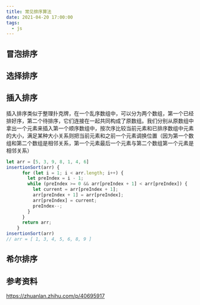 ```yaml
---
title: 常见排序算法
date: 2021-04-20 17:00:00
tags:
  - js
---
```


## 冒泡排序

## 选择排序

## 插入排序

插入排序类似于整理扑克牌，在一个乱序数组中，可以分为两个数组，第一个已经排好序，第二个待排序，它们连接在一起共同构成了原数组。我们分别从原数组中拿出一个元素来插入第一个顺序数组中，按次序比较当前元素和已排序数组中元素的大小，满足某种大小关系则把当前元素和之前一个元素调换位置（因为第一个数组和第二个数组是相邻关系，第一个元素最后一个元素与第二个数组第一个元素是相邻关系）

```js
let arr = [5, 3, 9, 8, 1, 4, 6]
insertionSort(arr) {
      for (let i = 1; i < arr.length; i++) {
        let preIndex = i - 1;
        while (preIndex >= 0 && arr[preIndex + 1] < arr[preIndex]) {
          let current = arr[preIndex + 1];
          arr[preIndex + 1] = arr[preIndex];
          arr[preIndex] = current;
          preIndex--;
        }
      }
      return arr;
    }
insertionSort(arr)
// arr = [ 1, 3, 4, 5, 6, 8, 9 ]
```

## 希尔排序

## 参考资料

https://zhuanlan.zhihu.com/p/40695917
